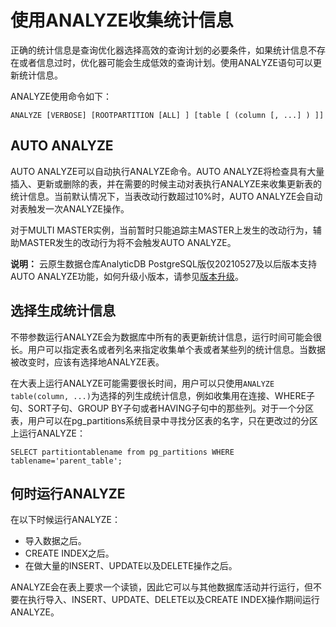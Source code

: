 # 使用ANALYZE收集统计信息

正确的统计信息是查询优化器选择高效的查询计划的必要条件，如果统计信息不存在或者信息过时，优化器可能会生成低效的查询计划。使用ANALYZE语句可以更新统计信息。

ANALYZE使用命令如下：

```
ANALYZE [VERBOSE] [ROOTPARTITION [ALL] ] [table [ (column [, ...] ) ]]
```

## AUTO ANALYZE

AUTO ANALYZE可以自动执行ANALYZE命令。AUTO ANALYZE将检查具有大量插入、更新或删除的表，并在需要的时候主动对表执行ANALYZE来收集更新表的统计信息。当前默认情况下，当表改动行数超过10%时，AUTO ANALYZE会自动对表触发一次ANALYZE操作。

对于MULTI MASTER实例，当前暂时只能追踪主MASTER上发生的改动行为，辅助MASTER发生的改动行为将不会触发AUTO ANALYZE。

**说明：** 云原生数据仓库AnalyticDB PostgreSQL版仅20210527及以后版本支持AUTO ANALYZE功能，如何升级小版本，请参见[版本升级](/cn.zh-CN/实例管理/版本管理/版本升级.md)。

## 选择生成统计信息

不带参数运行ANALYZE会为数据库中所有的表更新统计信息，运行时间可能会很长。用户可以指定表名或者列名来指定收集单个表或者某些列的统计信息。当数据被改变时，应该有选择地ANALYZE表。

在大表上运行ANALYZE可能需要很长时间，用户可以只使用`ANALYZE table(column, ...)`为选择的列生成统计信息，例如收集用在连接、WHERE子句、SORT子句、GROUP BY子句或者HAVING子句中的那些列。对于一个分区表，用户可以在pg\_partitions系统目录中寻找分区表的名字，只在更改过的分区上运行ANALYZE：

```
SELECT partitiontablename from pg_partitions WHERE tablename='parent_table';
```

## 何时运行ANALYZE

在以下时候运行ANALYZE：

-   导入数据之后。
-   CREATE INDEX之后。
-   在做大量的INSERT、UPDATE以及DELETE操作之后。

ANALYZE会在表上要求一个读锁，因此它可以与其他数据库活动并行运行，但不要在执行导入、INSERT、UPDATE、DELETE以及CREATE INDEX操作期间运行ANALYZE。

